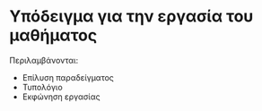# Υπόδειγμα για την εργασία του μαθήματος

Περιλαμβάνονται:
- Επίλυση παραδείγματος
- Τυπολόγιο
- Εκφώνηση εργασίας
